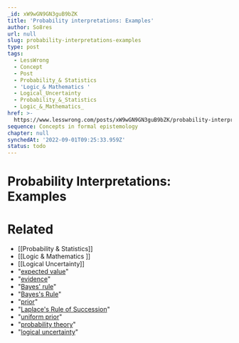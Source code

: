 ```yaml
---
_id: xW9wGN9GN3guB9bZK
title: 'Probability interpretations: Examples'
author: So8res
url: null
slug: probability-interpretations-examples
type: post
tags:
  - LessWrong
  - Concept
  - Post
  - Probability_& Statistics
  - 'Logic_& Mathematics '
  - Logical_Uncertainty
  - Probability_&_Statistics
  - Logic_&_Mathematics_
href: >-
  https://www.lesswrong.com/posts/xW9wGN9GN3guB9bZK/probability-interpretations-examples
sequence: Concepts in formal epistemology
chapter: null
synchedAt: '2022-09-01T09:25:33.959Z'
status: todo
---
```


# Probability Interpretations: Examples


# Related

- [[Probability & Statistics]]
- [[Logic & Mathematics ]]
- [[Logical Uncertainty]]
- "[expected value](https://arbital.com/p/expected_value/)"
- "[evidence](https://arbital.com/p/bayes_strength_of_evidence/)"
- "[Bayes' rule](https://arbital.com/p/bayes_rule_functional/)"
- "[Bayes's Rule](https://arbital.com/p/bayes_rule_proportional/)"
- "[prior](https://arbital.com/p/ignorance_prior/)"
- "[Laplace's Rule of Succession](https://arbital.com/p/laplace_rule_of_succession/)"
- "[uniform prior](https://arbital.com/p/ignorance_prior/)"
- "[probability theory](https://arbital.com/p/probability_theory/)"
- "[logical uncertainty](https://arbital.com/p/logical_uncertainty/)"